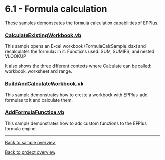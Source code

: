 ﻿# 6.1 - Formula calculation
These samples demonstrates the formula calculation capabilities of EPPlus.

### [CalculateExistingWorkbook.vb](CalculateExistingWorkbook.vb)
This sample opens an Excel workbook (FormulaCalcSample.xlsx) and recalculates the formulas in it. Functions used: SUM, SUMIFS, and nested VLOOKUP

It also shows the three different contexts where Calculate can be called: workbook, worksheet and range.

### [BuildAndCalculateWorkbook.vb](BuildAndCalculateWorkbook.vb)
This sample demonstrates how to create a workbook with EPPlus, add formulas to it and calculate them.

### 
### [AddFormulaFunction.vb](AddFormulaFunction.vb)
This sample demonstrates how to add custom functions to the EPPlus formula engine.

---
[Back to sample overview](..%2FReadme.md)

[Back to project overview](..%2F..%2FReadme.md)